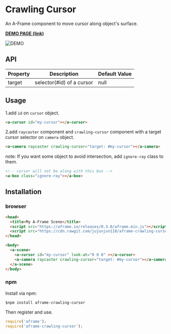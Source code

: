 # Crawling Cursor

An A-Frame component to move cursor along object's surface.

**[DEMO PAGE (link)](https://jujunjun110.github.io/crawlingcursor/)**

![DEMO](demo.gif)

## API

| Property | Description | Default Value |
| -------- | ----------- | ------------- |
| target   | selector(#id) of a cursor | null          |

## Usage

1.add `id` on `cursor` object.
```html
<a-cursor id="my-cursor"></a-cursor>
```

2.add `raycaster` component and `crawling-cursor` component with a target cursor selector on `camera` object. 
```html
<a-camera raycaster crawling-cursor="target: #my-cursor"></a-camera>
```

note: If you want some object to avoid intersection, add `ignore-ray` class to them.
```html 
<!-- cursor will not be along with this box -->
<a-box class="ignore-ray"></a-box>
```

## Installation 

### browser

```html
<head>
  <title>My A-Frame Scene</title>
  <script src="https://aframe.io/releases/0.3.0/aframe.min.js"></script>
  <script src="https://cdn.rawgit.com/jujunjun110/aframe-crawling-cursor/master/dist/aframe-crawling-cursor.min.js"></script>
</head>

<body>
  <a-scene>
    <a-cursor id="my-cursor" look-at="0 0 0" ></a-cursor>
    <a-camera raycaster crawling-cursor="target: #my-cursor"></a-camera>
  </a-scene>
</body>
```

### npm 
Install via npm:

`$npm install aframe-crawling-cursor`

Then register and use. 

```javascript
require('aframe');
require('aframe-crawling-cursor');
```

